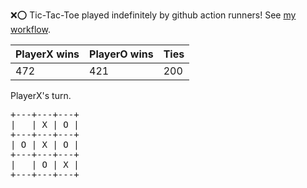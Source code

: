 :x::o: Tic-Tac-Toe played indefinitely by github action runners! See [my workflow](.github/workflows/play.yaml).

|PlayerX wins|PlayerO wins|Ties|
|-|-|-|
|472|421|200|

PlayerX's turn.

<pre>
+---+---+---+
|   | X | O |
+---+---+---+
| O | X | O |
+---+---+---+
|   | O | X |
+---+---+---+
</pre>
